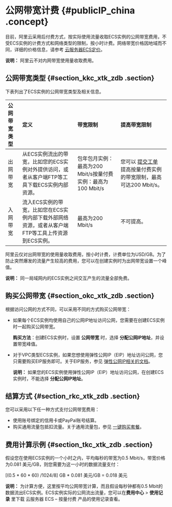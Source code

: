 # 公网带宽计费 {#publicIP_china .concept}

目前，阿里云采用后付费方式，按实际使用流量收取ECS实例的公网带宽费用，不受ECS实例的计费方式和网络类型的限制，按小时计费。网络带宽价格因地域而不同，详细的价格信息，请参考 [云服务器ECS定价](https://www.alibabacloud.com/zh/product/ecs#pricing)。

**说明：** 阿里云不对内网带宽使用量收取费用。

## 公网带宽类型 {#section_kkc_xtk_zdb .section}

下表列出了ECS实例的公网带宽类型及相关信息。

|公网带宽类型|定义|带宽限制|提高带宽限制|
|:-----|:-|:---|:-----|
|出网带宽|从ECS实例流出的带宽，比如您的ECS实例对外提供访问，或者从客户端FTP等工具下载ECS实例内部资源。|包年包月实例：最高为200 Mbit/s按量付费实例：最高为100 Mbit/s|您可以 [提交工单](https://workorder-intl.console.aliyun.com/#/ticket/createIndex) 提高按量付费实例的带宽限制，最高可达200 Mbit/s。|
|入网带宽|流入ECS实例的带宽，比如您在ECS实例内部下载外部网络资源，或者从客户端FTP等工具上传资源到ECS实例。|最高为200 Mbit/s|不可提高。|

阿里云仅对出网带宽的使用量收取费用，按小时计费，计费单位为USD/GB。为了防止突然爆发的流量产生较高的费用，您可以在创建实例时为出网带宽设置一个峰值。

**说明：** 同一局域网内的ECS实例之间交互产生的流量全部免费。

## 购买公网带宽 {#section_okc_xtk_zdb .section}

根据访问公网的方式不同，可以采用不同的方式购买公网带宽：

-   如果每个ECS实例均使用自己的公网IP地址访问公网，您需要在创建ECS实例时一起购买公网带宽。

    **购买方法**：创建ECS实例时，设置 **公网带宽** 时，选择 **分配公网IP地址**，并设置带宽峰值。

-   对于VPC类型ECS实例，如果您想使用弹性公网IP（EIP）地址访问公网，您只需要购买EIP服务即可。关于EIP服务，参见 [弹性公网IP相关的文档](https://www.alibabacloud.com/help/zh/doc-detail/32321.htm)。

    **说明：** 如果您的ECS实例使用弹性公网IP（EIP）地址访问公网，在创建ECS实例时，不能选择 **分配公网IP地址**。


## 结算方式 {#section_rkc_xtk_zdb .section}

您可以采用以下任一种方式支付公网带宽费用：

-   使用账号绑定的信用卡或PayPal账号结算。
-   购买通用流量包抵扣流量。关于通用流量包，参见 [一键购买套餐](https://www.alibabacloud.com/zh/starter-packages/general)。

## 费用计算示例 {#section_tkc_xtk_zdb .section}

假设您在使用ECS实例的一个小时之内，平均每秒的带宽为0.5 Mbit/s，带宽价格为0.081 美元/GB，则您需要为这一小时的数据流量支付：

\[\(0.5 \* 60 \* 60\) /1024/8\] GB \* 0.081 美元/GB = 0.018 美元

**说明：** 为计算方便，这里按平均公网带宽计算，而且假设每秒钟都有0.5 Mbit的数据流出ECS实例。ECS实例实际的公网流出流量，您可以在**费用中心** \> **使用记录** 里下载 云服务器 ECS – 按量付费 产品的使用记录查看。

